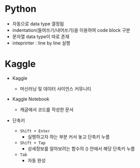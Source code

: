 # Python
- 자동으로 data type 결정됨
- indentation(들여쓰기/내어쓰기)을 이용하여 code block 구분
- 문자열 data type이 따로 존재
- inteprinter : line by line 실행

# Kaggle 
- Kaggle
    - 머신러닝 및 데이터 사이언스 커뮤니티
- Kaggle Notebook 
    - 캐글에서 코드를 작성한 문서

- 단축키
    - `Shift + Enter`
        - 실행하고자 하는 부분 커서 놓고 단축키 누름
    - `Shift + Tap`
        - 상세정보를 알아보려는 함수의 () 안에서 해당 단축키 누름
    - `Tab`
        - 자동 완성
    
